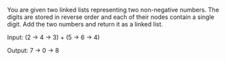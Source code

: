 You are given two linked lists representing two non-negative numbers. 
The digits are stored in reverse order and each of their nodes contain a single digit. 
Add the two numbers and return it as a linked list.

Input: (2 -> 4 -> 3) + (5 -> 6 -> 4)

Output: 7 -> 0 -> 8


